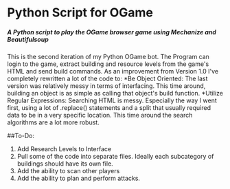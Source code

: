 # Python Script for OGame
##### A Python script to play the OGame browser game using Mechanize and Beautifulsoup

This is the second iteration of my Python OGame bot. The Program can login to the game, extract building and resource levels from the game's HTML and send build commands.
As an improvement from Version 1.0 I've completely rewritten a lot of the code to:
*Be Object Oriented: The last version was relatively messy in terms of interfacing. This time around, building an object is as simple as calling that object's build function.
*Utilize Regular Expressions: Searching HTML is messy. Especially the way I went first, using a lot of .replace() statements and a split that usually required data to be in a very specific location. This time around the search algorithms are a lot more robust.

##To-Do:
1. Add Research Levels to Interface
2. Pull some of the code into separate files. Ideally each subcategory of buildings should have its own file.
3. Add the ability to scan other players
4. Add the ability to plan and perform attacks.